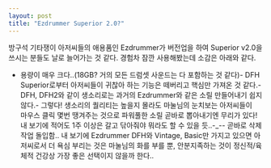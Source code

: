 ```yaml
---
layout: post
title: "Ezdrummer Superior 2.0?"
---
```


방구석 기타쟁이 아저씨들의 애용품인 Ezdrummer가 버전업을 하여 Superior v2.0을 쓰시는 분들도 날로 늘어가는 것 같다. 경험차 잠깐 사용해봤는데 소감은 아래와 같다.
- 용량이 매우 크다..(18GB? 거의 모든 드럼셋 사운드는 다 포함하는 것 같다)- DFH Superior로부터 아저씨들이 귀찮아 하는 기능은 떼버리고 핵심만 가져온 것 같다.- DFH, DFH2와 같이 생소리로는 과거의 Ezdrummer와 같은 소릴 만들어내기 쉽지 않다.- 그렇다! 생소리의 퀄리티는 높을지 몰라도 마눌님의 눈치보는 아저씨들이    마우스 클릭 몇번 땡겨주는 것으로 파워풀한 소릴 곧바로 뽑아내기엔 무리가 있다!   내 보기에 적어도 1주 이상은 갈고 닦아줘야 뭐라도 할 수 있을 듯..-_-- 곧바로 삭제 작업 돌입함..
내 보기에 Ezdrummer DFH와 Vintage, Basic만 가지고 있으면 아저씨로서 더 욕심 부리는 것은 마눌님의 화를 부를 뿐, 안분지족하는 것이 정신적/육체적 건강상 가장 좋은 선택이지 않을까 한다..


